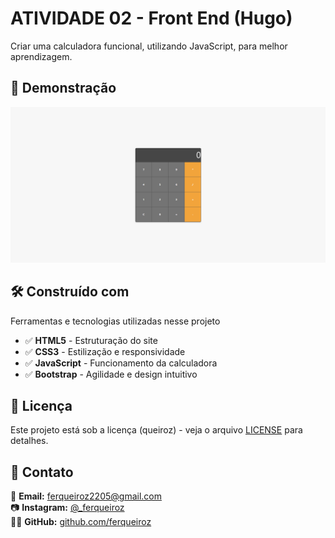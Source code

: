 # ATIVIDADE 02 - Front End (Hugo)

Criar uma calculadora funcional, utilizando JavaScript, para melhor aprendizagem.

## 🎥 Demonstração

<img src="Imagens/pagina.png">

## 🛠️ Construído com

Ferramentas e tecnologias utilizadas nesse projeto

- ✅ **HTML5** - Estruturação do site
- ✅ **CSS3** - Estilização e responsividade
- ✅ **JavaScript** - Funcionamento da calculadora
- ✅ **Bootstrap** - Agilidade e design intuitivo

## 📄 Licença

Este projeto está sob a licença (queiroz) - veja o arquivo [LICENSE](https://github.com/ferqueiroz/ATIV02-front-end/blob/main/LICENSE) para detalhes.

## 📩 Contato  

📧 **Email:** [ferqueiroz2205@gmail.com](mailto:ferqueiroz2205@gmail.com)<br>
📷 **Instagram:** [@_ferqueiroz](https://instagram.com/_ferqueiroz)<br>
👨‍💻 **GitHub:** [github.com/ferqueiroz](https://github.com/ferqueiroz)